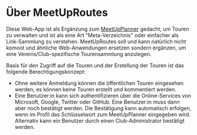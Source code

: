 # Über MeetUpRoutes

Diese Web-App ist als Ergänzung zum [MeetUpPlanner](https://www.meetupplanner.de) gedacht, um Touren zu verwalten und ist als eine Art "Meta-Verzeichnis" oder einfacher als Link-Sammlung zu verstehen. MeetUpRoutes soll und kann natürlich nicht komoot und ähnliche Web-Anwendungen ersetzen sondern ergänzen, um eine Vereins/Club-spezifische Tourensammlung anzulegen.

Basis für den Zugriff auf die Touren und der Erstellung der Touren ist das folgende Berechtigungskonzept:
- Ohne weitere Anmeldung können die öffentlichen Touren eingesehen werden, es können keine Touren erstellt und kommentiert werden.
- Eine Benutzer:in kann sich authentifizieren über die Online-Services von Microsoft, Google, Twitter oder GitHub. Eine Benutzer:in muss dann aber noch bestätigt werden. Die Bestätigung kann automatisch erfolgen, wenn im Profil das Schlüsselwort zum MeetUpPlanner eingegeben wird. Alternativ kann ein Benutzer durch einen Club-Administrator bestätigt werden.
